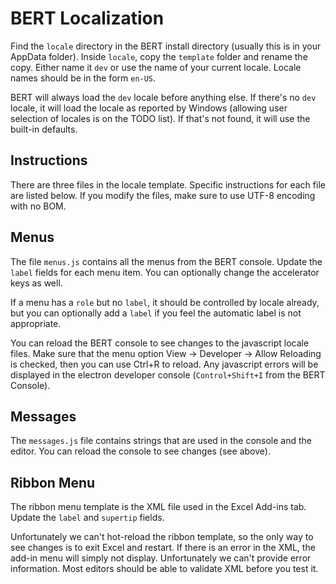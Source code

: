 
BERT Localization
=================

Find the `locale` directory in the BERT install directory (usually this is in your 
AppData folder). Inside `locale`, copy the `template` folder and rename the copy. 
Either name it `dev` or use the name of your current locale. Locale names should be 
in the form `en-US`.

BERT will always load the `dev` locale before anything else.  If there's no `dev` locale, 
it will load the locale as reported by Windows (allowing user selection of locales is on 
the TODO list).  If that's not found, it will use the built-in defaults.

Instructions
------------

There are three files in the locale template.  Specific instructions for each file 
are listed below. If you modify the files, make sure to use UTF-8 encoding with no BOM.

Menus
-----

The file `menus.js` contains all the menus from the BERT console.  Update the `label` 
fields for each menu item.  You can optionally change the accelerator keys as well.

If a menu has a `role` but no `label`, it should be controlled by locale already, but 
you can optionally add a `label` if you feel the automatic label is not appropriate.

You can reload the BERT console to see changes to the javascript locale files.  Make 
sure that the menu option View -> Developer -> Allow Reloading is checked, then you can
use Ctrl+R to reload.  Any javascript errors will be displayed in the electron developer 
console (`Control+Shift+I` from the BERT Console).

Messages
--------

The `messages.js` file contains strings that are used in the console and the editor. 
You can reload the console to see changes (see above).

Ribbon Menu
-----------

The ribbon menu template is the XML file used in the Excel Add-ins tab.  Update the
`label` and `supertip` fields.

Unfortunately we can't hot-reload the ribbon template, so the only way to see changes 
is to exit Excel and restart.  If there is an error in the XML, the add-in menu will 
simply not display.  Unfortunately we can't provide error information.  Most editors 
should be able to validate XML before you test it.







